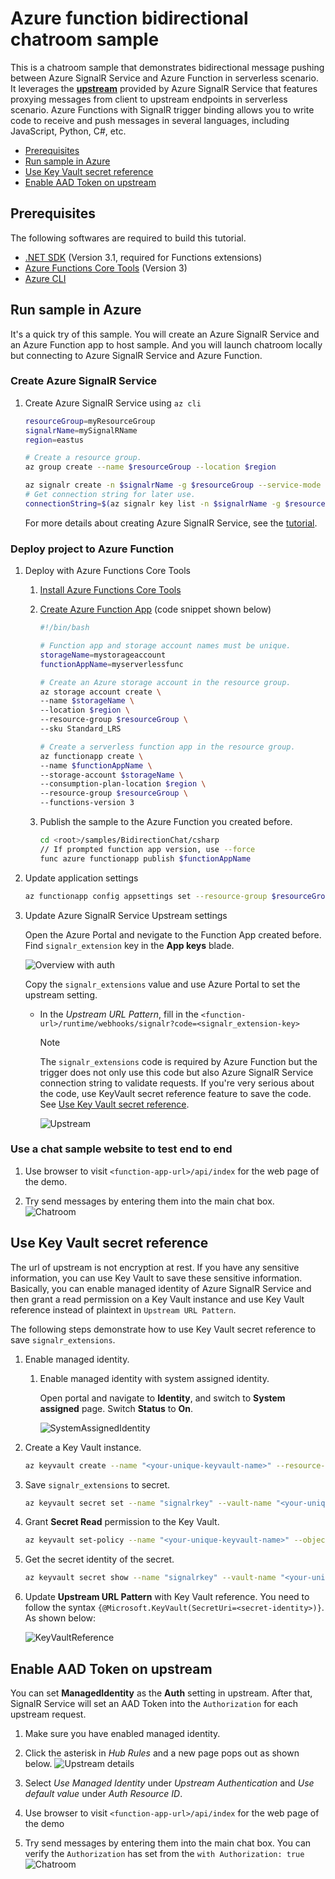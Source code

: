 # Azure function bidirectional chatroom sample

This is a chatroom sample that demonstrates bidirectional message pushing between Azure SignalR Service and Azure Function in serverless scenario. It leverages the [**upstream**](https://docs.microsoft.com/azure/azure-signalr/concept-upstream) provided by Azure SignalR Service that features proxying messages from client to upstream endpoints in serverless scenario. Azure Functions with SignalR trigger binding allows you to write code to receive and push messages in several languages, including JavaScript, Python, C#, etc.

- [Prerequisites](#prerequisites)
- [Run sample in Azure](#run-sample-in-azure)
- [Use Key Vault secret reference](#use-key-vault-secret-reference)
- [Enable AAD Token on upstream](#enable-aad-token-on-upstream)

<a name="prerequisites"></a>

## Prerequisites

The following softwares are required to build this tutorial.
* [.NET SDK](https://dotnet.microsoft.com/download) (Version 3.1, required for Functions extensions)
* [Azure Functions Core Tools](https://docs.microsoft.com/en-us/azure/azure-functions/functions-run-local?tabs=windows%2Ccsharp%2Cbash#install-the-azure-functions-core-tools) (Version 3)
* [Azure CLI](https://docs.microsoft.com/en-us/cli/azure/install-azure-cli?view=azure-cli-latest)

<a name="run-sample-in-azure"></a>

## Run sample in Azure

It's a quick try of this sample. You will create an Azure SignalR Service and an Azure Function app to host sample. And you will launch chatroom locally but connecting to Azure SignalR Service and Azure Function.

### Create Azure SignalR Service

1. Create Azure SignalR Service using `az cli`

    ```bash
    resourceGroup=myResourceGroup
    signalrName=mySignalRName
    region=eastus
    
    # Create a resource group.
    az group create --name $resourceGroup --location $region

    az signalr create -n $signalrName -g $resourceGroup --service-mode Serverless --sku Standard_S1
    # Get connection string for later use.
    connectionString=$(az signalr key list -n $signalrName -g $resourceGroup --query primaryConnectionString -o tsv)
    ```

    For more details about creating Azure SignalR Service, see the [tutorial](https://docs.microsoft.com/en-us/azure/azure-signalr/signalr-quickstart-azure-functions-javascript#create-an-azure-signalr-service-instance).

### Deploy project to Azure Function

1. Deploy with Azure Functions Core Tools
    1. [Install Azure Functions Core Tools](https://docs.microsoft.com/en-us/azure/azure-functions/functions-run-local?tabs=windows%2Ccsharp%2Cbash#install-the-azure-functions-core-tools)
    2. [Create Azure Function App](https://docs.microsoft.com/en-us/azure/azure-functions/scripts/functions-cli-create-serverless#sample-script) (code snippet shown below)

        ```bash
        #!/bin/bash

        # Function app and storage account names must be unique.
        storageName=mystorageaccount
        functionAppName=myserverlessfunc

        # Create an Azure storage account in the resource group.
        az storage account create \
        --name $storageName \
        --location $region \
        --resource-group $resourceGroup \
        --sku Standard_LRS

        # Create a serverless function app in the resource group.
        az functionapp create \
        --name $functionAppName \
        --storage-account $storageName \
        --consumption-plan-location $region \
        --resource-group $resourceGroup \
        --functions-version 3
        ```

    3. Publish the sample to the Azure Function you created before.

        ```bash
        cd <root>/samples/BidirectionChat/csharp
        // If prompted function app version, use --force
        func azure functionapp publish $functionAppName
        ```

2. Update application settings

    ```bash
    az functionapp config appsettings set --resource-group $resourceGroup --name $functionAppName --setting AzureSignalRConnectionString=$connectionString
    ```

3. Update Azure SignalR Service Upstream settings

    Open the Azure Portal and nevigate to the Function App created before. Find `signalr_extension` key in the **App keys** blade.

    ![Overview with auth](getkeys.png)

    Copy the `signalr_extensions` value and use Azure Portal to set the upstream setting.
    - In the *Upstream URL Pattern*, fill in the `<function-url>/runtime/webhooks/signalr?code=<signalr_extension-key>`
        > [!NOTE]
        > The `signalr_extensions` code is required by Azure Function but the trigger does not only use this code but also Azure SignalR Service connection string to validate requests. If you're very serious about the code, use KeyVault secret reference feature to save the code. See [Use Key Vault secret reference](#use-keyvault-secret-reference).

        ![Upstream](upstream-portal.png)

### Use a chat sample website to test end to end

1. Use browser to visit `<function-app-url>/api/index` for the web page of the demo.

2. Try send messages by entering them into the main chat box.
    ![Chatroom](chatroom-noauth.png)

## Use Key Vault secret reference

The url of upstream is not encryption at rest. If you have any sensitive information, you can use Key Vault to save these sensitive information. Basically, you can enable managed identity of Azure SignalR Service and then grant a read permission on a Key Vault instance and use Key Vault reference instead of plaintext in `Upstream URL Pattern`.

The following steps demonstrate how to use Key Vault secret reference to save `signalr_extensions`.

1. Enable managed identity.

    1. Enable managed identity with system assigned identity.

        Open portal and navigate to **Identity**, and switch to **System assigned** page. Switch **Status** to **On**.

        ![SystemAssignedIdentity](system-assigned-identity.png)

2. Create a Key Vault instance.

    ```bash
    az keyvault create --name "<your-unique-keyvault-name>" --resource-group "myResourceGroup" --location "EastUS"
    ```

3. Save `signalr_extensions` to secret.

    ```bash
    az keyvault secret set --name "signalrkey" --vault-name "<your-unique-keyvault-name>" --value "<signalr_extension_code_copied_from_azure_function>"
    ```

4. Grant **Secret Read** permission to the Key Vault.

    ```bash
    az keyvault set-policy --name "<your-unique-keyvault-name>" --object-id "<object-id-shown-in-system-assigned-identity>" --secret-permissions get
    ```

5. Get the secret identity of the secret.

    ```bash
    az keyvault secret show --name "signalrkey" --vault-name "<your-unique-keyvault-name>" --query id -o tsv
    ```

6. Update **Upstream URL Pattern** with Key Vault reference. You need to follow the syntax `{@Microsoft.KeyVault(SecretUri=<secret-identity>)}`. As shown below:

    ![KeyVaultReference](key-vault-reference.png)

## Enable AAD Token on upstream

You can set **ManagedIdentity** as the **Auth** setting in upstream. After that, SignalR Service will set an AAD Token into the `Authorization` for each upstream request.

1. Make sure you have enabled managed identity.

2. Click the asterisk in *Hub Rules* and a new page pops out as shown below.
    ![Upstream details](upstream-details-portal.png)

3. Select *Use Managed Identity* under *Upstream Authentication* and *Use default value* under *Auth Resource ID*.

4. Use browser to visit `<function-app-url>/api/index` for the web page of the demo

5. Try send messages by entering them into the main chat box. You can verify the `Authorization` has set from the `with Authorization: true`
    ![Chatroom](chatroom.png)